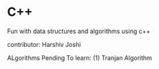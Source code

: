 # C++

Fun with data structures and algorithms using c++

contributor: Harshiv Joshi


ALgorithms Pending To learn:
(1) Tranjan Algorithm